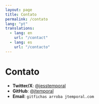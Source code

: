 ```yaml
---
layout: page
title: Contato
permalink: /contato
lang: "pt"
translations:
  - lang: en
    url: "/contact"
  - lang: es
    url: "/contacto"
---
```


# Contato

- **Twitter/X**: [@jesstemporal](https://twitter.com/jesstemporal)
- **GitHub**: [@jtemporal](https://github.com/jtemporal)
- **Email**: `gitfichas arroba jtemporal.com`
